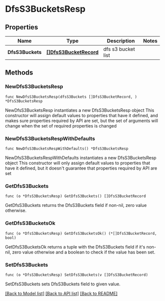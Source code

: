 # DfsS3BucketsResp

## Properties

Name | Type | Description | Notes
------------ | ------------- | ------------- | -------------
**DfsS3Buckets** | [**[]DfsS3BucketRecord**](DfsS3BucketRecord.md) | dfs s3 bucket list | 

## Methods

### NewDfsS3BucketsResp

`func NewDfsS3BucketsResp(dfsS3Buckets []DfsS3BucketRecord, ) *DfsS3BucketsResp`

NewDfsS3BucketsResp instantiates a new DfsS3BucketsResp object
This constructor will assign default values to properties that have it defined,
and makes sure properties required by API are set, but the set of arguments
will change when the set of required properties is changed

### NewDfsS3BucketsRespWithDefaults

`func NewDfsS3BucketsRespWithDefaults() *DfsS3BucketsResp`

NewDfsS3BucketsRespWithDefaults instantiates a new DfsS3BucketsResp object
This constructor will only assign default values to properties that have it defined,
but it doesn't guarantee that properties required by API are set

### GetDfsS3Buckets

`func (o *DfsS3BucketsResp) GetDfsS3Buckets() []DfsS3BucketRecord`

GetDfsS3Buckets returns the DfsS3Buckets field if non-nil, zero value otherwise.

### GetDfsS3BucketsOk

`func (o *DfsS3BucketsResp) GetDfsS3BucketsOk() (*[]DfsS3BucketRecord, bool)`

GetDfsS3BucketsOk returns a tuple with the DfsS3Buckets field if it's non-nil, zero value otherwise
and a boolean to check if the value has been set.

### SetDfsS3Buckets

`func (o *DfsS3BucketsResp) SetDfsS3Buckets(v []DfsS3BucketRecord)`

SetDfsS3Buckets sets DfsS3Buckets field to given value.



[[Back to Model list]](../README.md#documentation-for-models) [[Back to API list]](../README.md#documentation-for-api-endpoints) [[Back to README]](../README.md)



